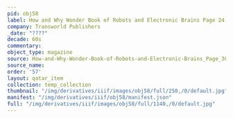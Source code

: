 ```yaml
---
pid: obj58
label: How and Why Wonder Book of Robots and Electronic Brains Page 24
company: Transworld Publishers
_date: "????"
decade: 60s
commentary:
object_type: magazine
source: How-and-Why-Wonder-Book-of-Robots-and-Electronic-Brains_Page_30
source_name:
order: '57'
layout: qatar_item
collection: temp_collection
thumbnail: "/img/derivatives/iiif/images/obj58/full/250,/0/default.jpg"
manifest: "/img/derivatives/iiif/obj58/manifest.json"
full: "/img/derivatives/iiif/images/obj58/full/1140,/0/default.jpg"
---
```

